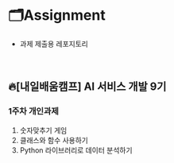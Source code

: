 # 🗂️Assignment

* 과제 제출용 레포지토리


<br>

## 🔥[내일배움캠프] AI 서비스 개발 9기 

### 1주차 개인과제
1. 숫자맞추기 게임
2. 클래스와 함수 사용하기
3. Python 라이브러리로 데이터 분석하기 
